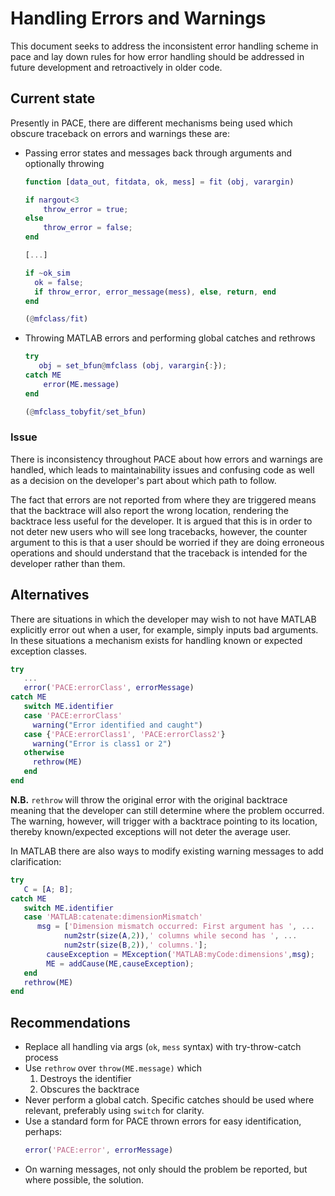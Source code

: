 # Handling Errors and Warnings

This document seeks to address the inconsistent error handling scheme in pace and lay down rules for how
error handling should be addressed in future development and retroactively in older code.

## Current state
Presently in PACE, there are different mechanisms being used which obscure traceback on errors and warnings these are:

- Passing error states and messages back through arguments and optionally throwing
  ```matlab
  function [data_out, fitdata, ok, mess] = fit (obj, varargin)

  if nargout<3
      throw_error = true;
  else
      throw_error = false;
  end

  [...]

  if ~ok_sim
    ok = false;
    if throw_error, error_message(mess), else, return, end
  end

  (@mfclass/fit)
  ```
- Throwing MATLAB errors and performing global catches and rethrows
  ```matlab
  try
     obj = set_bfun@mfclass (obj, varargin{:});
  catch ME
      error(ME.message)
  end

  (@mfclass_tobyfit/set_bfun)
  ```

### Issue

There is inconsistency throughout PACE about how errors and warnings are handled,
which leads to maintainability issues and confusing code as well as a decision
on the developer's part about which path to follow.

The fact that errors are not reported from where they are triggered means that the backtrace
will also report the wrong location, rendering the backtrace less useful for the developer.
It is argued that this is in order to not deter new users who will see long tracebacks, however,
the counter argument to this is that a user should be worried if they are doing erroneous operations
and should understand that the traceback is intended for the developer rather than them.

## Alternatives

There are situations in which the developer may wish to not have MATLAB explicitly error out when
a user, for example, simply inputs bad arguments. In these situations a mechanism exists for handling
known or expected exception classes.

```matlab
try
   ...
   error('PACE:errorClass', errorMessage)
catch ME
   switch ME.identifier
   case 'PACE:errorClass'
     warning("Error identified and caught")
   case {'PACE:errorClass1', 'PACE:errorClass2'}
     warning("Error is class1 or 2")
   otherwise
     rethrow(ME)
   end
end
```
**N.B.** `rethrow` will throw the original error with the original backtrace meaning that
the developer can still determine where the problem occurred. The warning, however, will trigger with a
backtrace pointing to its location, thereby known/expected exceptions will not deter the average user.

In MATLAB there are also ways to modify existing warning messages to add clarification:
```matlab
try
   C = [A; B];
catch ME
   switch ME.identifier
   case 'MATLAB:catenate:dimensionMismatch'
      msg = ['Dimension mismatch occurred: First argument has ', ...
            num2str(size(A,2)),' columns while second has ', ...
            num2str(size(B,2)),' columns.'];
        causeException = MException('MATLAB:myCode:dimensions',msg);
        ME = addCause(ME,causeException);
   end
   rethrow(ME)
end
```

## Recommendations

- Replace all handling via args (`ok`, `mess`  syntax) with try-throw-catch process
- Use `rethrow` over `throw(ME.message)` which
  1. Destroys the identifier
  2. Obscures the backtrace
- Never perform a global catch. Specific catches should be used where relevant, preferably using `switch` for clarity.
- Use a standard form for PACE thrown errors for easy identification, perhaps:
  ```matlab
  error('PACE:error', errorMessage)
  ```
- On warning messages, not only should the problem be reported, but where possible, the solution.
